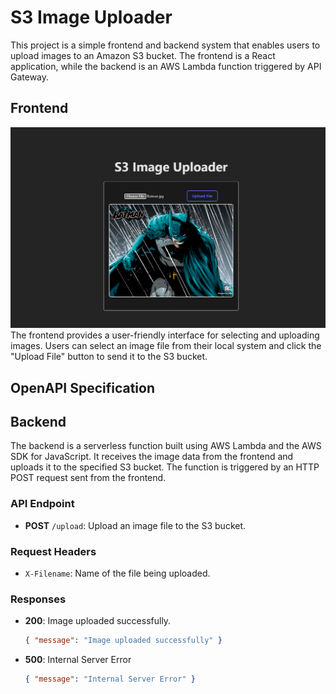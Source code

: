 # S3 Image Uploader

This project is a simple frontend and backend system that enables users to upload images to an Amazon S3 bucket. The frontend is a React application, while the backend is an AWS Lambda function triggered by API Gateway.

## Frontend

![Frontend Image](./img/frontend.png)
The frontend provides a user-friendly interface for selecting and uploading images. Users can select an image file from their local system and click the "Upload File" button to send it to the S3 bucket.

## OpenAPI Specification

## Backend

The backend is a serverless function built using AWS Lambda and the AWS SDK for JavaScript. It receives the image data from the frontend and uploads it to the specified S3 bucket. The function is triggered by an HTTP POST request sent from the frontend.

### API Endpoint

- **POST** `/upload`: Upload an image file to the S3 bucket.

### Request Headers

- `X-Filename`: Name of the file being uploaded.

### Responses

- **200**: Image uploaded successfully.

  ```json
  { "message": "Image uploaded successfully" }
  ```

- **500**: Internal Server Error
  ```json
  { "message": "Internal Server Error" }
  ```
